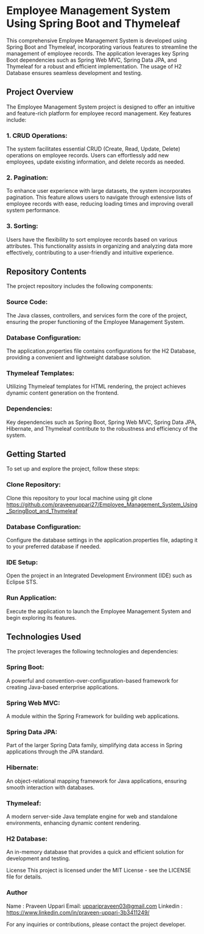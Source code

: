 #  Employee Management System Using Spring Boot and Thymeleaf

This comprehensive Employee Management System is developed using Spring Boot and Thymeleaf, incorporating various features to streamline the management of employee records. The application leverages key Spring Boot dependencies such as Spring Web MVC, Spring Data JPA, and Thymeleaf for a robust and efficient implementation. The usage of H2 Database ensures seamless development and testing.


## Project Overview
The Employee Management System project is designed to offer an intuitive and feature-rich platform for employee record management. Key features include:

### 1. CRUD Operations: 
The system facilitates essential CRUD (Create, Read, Update, Delete) operations on employee records. Users can effortlessly add new employees, update existing information, and delete records as needed.

### 2. Pagination:
To enhance user experience with large datasets, the system incorporates pagination. This feature allows users to navigate through extensive lists of employee records with ease, reducing loading times and improving overall system performance.

### 3. Sorting:
Users have the flexibility to sort employee records based on various attributes. This functionality assists in organizing and analyzing data more effectively, contributing to a user-friendly and intuitive experience.

## Repository Contents
The project repository includes the following components:

### Source Code:
The Java classes, controllers, and services form the core of the project, ensuring the proper functioning of the Employee Management System.

### Database Configuration:
The application.properties file contains configurations for the H2 Database, providing a convenient and lightweight database solution.

### Thymeleaf Templates:
Utilizing Thymeleaf templates for HTML rendering, the project achieves dynamic content generation on the frontend.

### Dependencies:
Key dependencies such as Spring Boot, Spring Web MVC, Spring Data JPA, Hibernate, and Thymeleaf contribute to the robustness and efficiency of the system.

## Getting Started
To set up and explore the project, follow these steps:

### Clone Repository: 
Clone this repository to your local machine using git clone https://github.com/praveenuppari27/Employee_Management_System_Using_SpringBoot_and_Thymeleaf

### Database Configuration:
Configure the database settings in the application.properties file, adapting it to your preferred database if needed.

### IDE Setup: 
Open the project in an Integrated Development Environment (IDE) such as Eclipse STS.

### Run Application: 
Execute the application to launch the Employee Management System and begin exploring its features.

## Technologies Used
The project leverages the following technologies and dependencies:

### Spring Boot:
A powerful and convention-over-configuration-based framework for creating Java-based enterprise applications.

### Spring Web MVC:
A module within the Spring Framework for building web applications.

### Spring Data JPA: 
Part of the larger Spring Data family, simplifying data access in Spring applications through the JPA standard.

### Hibernate: 
An object-relational mapping framework for Java applications, ensuring smooth interaction with databases.

### Thymeleaf:
A modern server-side Java template engine for web and standalone environments, enhancing dynamic content rendering.

### H2 Database: 
An in-memory database that provides a quick and efficient solution for development and testing.

License
This project is licensed under the MIT License - see the LICENSE file for details.

### Author
Name : Praveen Uppari
Email: upparipraveen03@gmail.com
Linkedin : https://www.linkedin.com/in/praveen-uppari-3b3411249/

For any inquiries or contributions, please contact the project developer.
